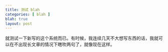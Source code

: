 ```yaml
---
title: 测试 blah
categories: [ blah ]
blah: true
layout: post
---
```


就测试一下新写的这个系统而已。有时候，我连续几天不大想写东西的话，我就可以在不出现长文章的情况下瞎吹两句了，就像现在这样。
